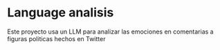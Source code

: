 # Language analisis
Este proyecto usa un LLM para analizar las emociones en comentarias a figuras politicas hechos en Twitter
